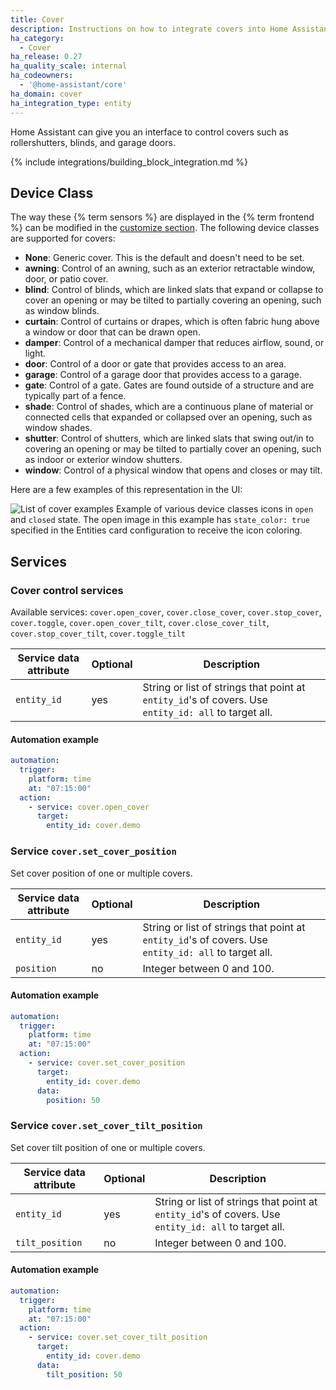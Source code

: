 ```yaml
---
title: Cover
description: Instructions on how to integrate covers into Home Assistant.
ha_category:
  - Cover
ha_release: 0.27
ha_quality_scale: internal
ha_codeowners:
  - '@home-assistant/core'
ha_domain: cover
ha_integration_type: entity
---
```


Home Assistant can give you an interface to control covers such as rollershutters, blinds, and garage doors.

{% include integrations/building_block_integration.md %}

## Device Class

The way these {% term sensors %} are displayed in the {% term frontend %} can be modified in the [customize section](/docs/configuration/customizing-devices/). The following device classes are supported for covers:

- **None**: Generic cover. This is the default and doesn't need to be set.
- **awning**: Control of an awning, such as an exterior retractable window, door, or patio cover.
- **blind**: Control of blinds, which are linked slats that expand or collapse to cover an opening or may be tilted to partially covering an opening, such as window blinds.
- **curtain**: Control of curtains or drapes, which is often fabric hung above a window or door that can be drawn open.
- **damper**: Control of a mechanical damper that reduces airflow, sound, or light.
- **door**: Control of a door or gate that provides access to an area.
- **garage**: Control of a garage door that provides access to a garage.
- **gate**: Control of a gate. Gates are found outside of a structure and are typically part of a fence.
- **shade**: Control of shades, which are a continuous plane of material or connected cells that expanded or collapsed over an opening, such as window shades.
- **shutter**: Control of shutters, which are linked slats that swing out/in to covering an opening or may be tilted to partially cover an opening, such as indoor or exterior window shutters.
- **window**: Control of a physical window that opens and closes or may tilt.

Here are a few examples of this representation in the UI:

![List of cover examples](/images/screenshots/cover_classes_icons.png)
Example of various device classes icons in `open` and `closed` state. The open image in this example has `state_color: true` specified in the Entities card configuration to receive the icon coloring.

## Services

### Cover control services

Available services: `cover.open_cover`, `cover.close_cover`, `cover.stop_cover`, `cover.toggle`, `cover.open_cover_tilt`, `cover.close_cover_tilt`, `cover.stop_cover_tilt`, `cover.toggle_tilt`

| Service data attribute | Optional | Description |
| ---------------------- | -------- | ----------- |
| `entity_id` | yes | String or list of strings that point at `entity_id`'s of covers. Use `entity_id: all` to target all.

#### Automation example

```yaml
automation:
  trigger:
    platform: time
    at: "07:15:00"
  action:
    - service: cover.open_cover
      target:
        entity_id: cover.demo
```

### Service `cover.set_cover_position`

Set cover position of one or multiple covers.

| Service data attribute | Optional | Description |
| ---------------------- | -------- | ----------- |
| `entity_id` | yes | String or list of strings that point at `entity_id`'s of covers. Use `entity_id: all` to target all.
| `position` | no | Integer between 0 and 100.

#### Automation example

```yaml
automation:
  trigger:
    platform: time
    at: "07:15:00"
  action:
    - service: cover.set_cover_position
      target:
        entity_id: cover.demo
      data:
        position: 50
```

### Service `cover.set_cover_tilt_position`

Set cover tilt position of one or multiple covers.

| Service data attribute | Optional | Description |
| ---------------------- | -------- | ----------- |
| `entity_id` | yes | String or list of strings that point at `entity_id`'s of covers. Use `entity_id: all` to target all.
| `tilt_position` | no | Integer between 0 and 100.

#### Automation example

```yaml
automation:
  trigger:
    platform: time
    at: "07:15:00"
  action:
    - service: cover.set_cover_tilt_position
      target:
        entity_id: cover.demo
      data:
        tilt_position: 50
```
